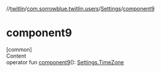 //[twitlin](../../index.md)/[com.sorrowblue.twitlin.users](../index.md)/[Settings](index.md)/[component9](component9.md)



# component9  
[common]  
Content  
operator fun [component9](component9.md)(): [Settings.TimeZone](-time-zone/index.md)  



